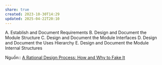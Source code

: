 ```yaml
---
share: true
created: 2023-10-30T14:29
updated: 2025-04-22T20:10
---
```

A. Establish and Document Requirements
B. Design and Document the Module Structure
C. Design and Document the Module Interfaces
D. Design and Document the Uses Hierarchy
E. Design and Document the Module Internal Structures

Nguồn:: [A Rational Design Process: How and Why to Fake It](https://ieeexplore.ieee.org/stamp/stamp.jsp?tp=&arnumber=6312940)